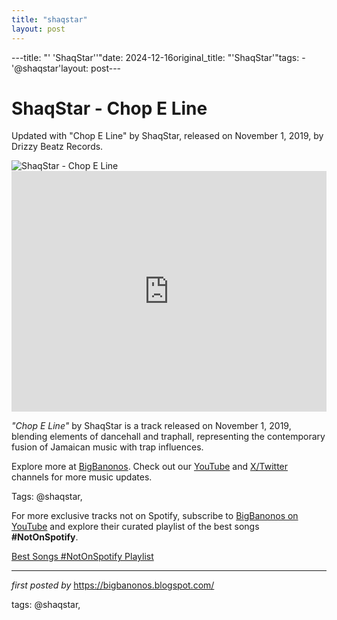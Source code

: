 ```yaml
---
title: "shaqstar"
layout: post
---
```

---title: "' 'ShaqStar''"date: 2024-12-16original_title: "'ShaqStar'"tags:  - '@shaqstar'layout: post---<!-- Title of the Post --><h1 >ShaqStar - Chop E Line</h1> <!-- Introductory Text --><p >Updated with "Chop E Line" by ShaqStar, released on November 1, 2019, by Drizzy Beatz Records.</p> <!-- Featured Image --><div > <img src="https://i.ytimg.com/vi/_D7vqzbgoN4/maxresdefault.jpg" alt="ShaqStar - Chop E Line" /></div> <!-- YouTube Video Embed --><div > <iframe width="100%" height="385" src="https://www.youtube.com/embed/fUyMRBK9j4Q" title="Shaqstar - Chop E Line (Official Audio)" frameborder="0" allow="accelerometer; autoplay; clipboard-write; encrypted-media; gyroscope; picture-in-picture; web-share" referrerpolicy="strict-origin-when-cross-origin" allowfullscreen></iframe></div> <!-- Song Information --><div > <p><em>"Chop E Line"</em> by ShaqStar is a track released on November 1, 2019, blending elements of dancehall and traphall, representing the contemporary fusion of Jamaican music with trap influences.</p></div> <!-- Footer Links --><div > <p>Explore more at <a href="https://bigbanonos.blogspot.com/" target="_blank">BigBanonos</a>. Check out our <a href="https://www.youtube.com/@BigBanonos" target="_blank">YouTube</a> and <a href="https://x.com/bigbanonos" target="_blank">X/Twitter</a> channels for more music updates.</p></div> <!-- Tags --><p >Tags: @shaqstar,</p><!--Subscribe and Playlist Links--><div>    <p>For more exclusive tracks not on Spotify, subscribe to <a href="https://www.youtube.com/@BigBanonos" target="_blank">BigBanonos on YouTube</a> and explore their curated playlist of the best songs <strong>#NotOnSpotify</strong>.</p>    <p><a href="https://www.youtube.com/playlist?list=PLtuNtuTatqI0kFahUCbtbfenC_ET5O_tr" target="_blank">Best Songs #NotOnSpotify Playlist<br /></a></p></div><hr /><p><em>first posted by</em> <a href="https://bigbanonos.blogspot.com/" rel="noopener" target="_new">https://bigbanonos.blogspot.com/</a></p><p>tags: @shaqstar,</p>